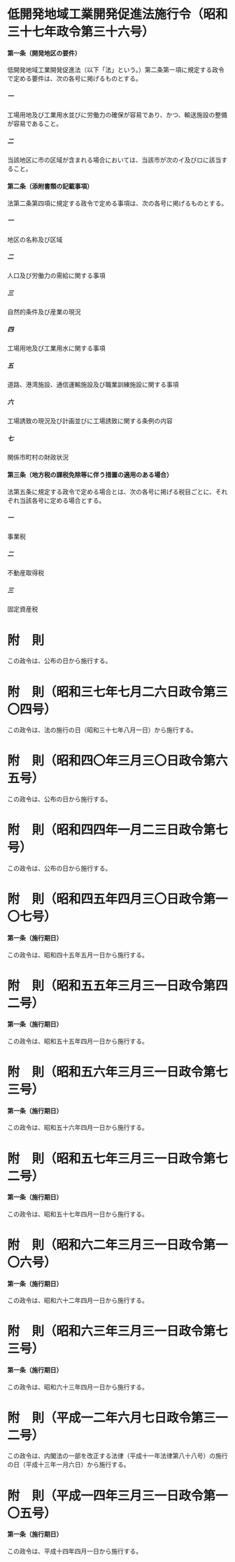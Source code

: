 # 低開発地域工業開発促進法施行令（昭和三十七年政令第三十六号）
#### 第一条（開発地区の要件）
低開発地域工業開発促進法（以下「法」という。）第二条第一項に規定する政令で定める要件は、次の各号に掲げるものとする。
##### 一
工場用地及び工業用水並びに労働力の確保が容易であり、かつ、輸送施設の整備が容易であること。
##### 二
当該地区に市の区域が含まれる場合においては、当該市が次のイ及びロに該当すること。
#### 第二条（添附書類の記載事項）
法第二条第四項に規定する政令で定める事項は、次の各号に掲げるものとする。
##### 一
地区の名称及び区域
##### 二
人口及び労働力の需給に関する事項
##### 三
自然的条件及び産業の現況
##### 四
工場用地及び工業用水に関する事項
##### 五
道路、港湾施設、通信運輸施設及び職業訓練施設に関する事項
##### 六
工場誘致の現況及び計画並びに工場誘致に関する条例の内容
##### 七
関係市町村の財政状況
#### 第三条（地方税の課税免除等に伴う措置の適用のある場合）
法第五条に規定する政令で定める場合とは、次の各号に掲げる税目ごとに、それぞれ当該各号に定める場合とする。
##### 一
事業税
##### 二
不動産取得税
##### 三
固定資産税
# 附　則
この政令は、公布の日から施行する。
# 附　則（昭和三七年七月二六日政令第三〇四号）
この政令は、法の施行の日（昭和三十七年八月一日）から施行する。
# 附　則（昭和四〇年三月三〇日政令第六五号）
この政令は、公布の日から施行する。
# 附　則（昭和四四年一月二三日政令第七号）
この政令は、公布の日から施行する。
# 附　則（昭和四五年四月三〇日政令第一〇七号）
#### 第一条（施行期日）
この政令は、昭和四十五年五月一日から施行する。
# 附　則（昭和五五年三月三一日政令第四二号）
#### 第一条（施行期日）
この政令は、昭和五十五年四月一日から施行する。
# 附　則（昭和五六年三月三一日政令第七三号）
#### 第一条（施行期日）
この政令は、昭和五十六年四月一日から施行する。
# 附　則（昭和五七年三月三一日政令第七二号）
#### 第一条（施行期日）
この政令は、昭和五十七年四月一日から施行する。
# 附　則（昭和六二年三月三一日政令第一〇六号）
#### 第一条（施行期日）
この政令は、昭和六十二年四月一日から施行する。
# 附　則（昭和六三年三月三一日政令第七三号）
#### 第一条（施行期日）
この政令は、昭和六十三年四月一日から施行する。
# 附　則（平成一二年六月七日政令第三一二号）
この政令は、内閣法の一部を改正する法律（平成十一年法律第八十八号）の施行の日（平成十三年一月六日）から施行する。
# 附　則（平成一四年三月三一日政令第一〇五号）
#### 第一条（施行期日）
この政令は、平成十四年四月一日から施行する。

